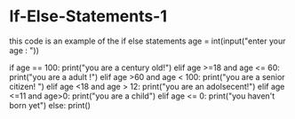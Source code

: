 # If-Else-Statements-1
this code is an example of the if else statements
age = int(input("enter your age : "))

if age == 100:
    print("you are a century old!")
elif age >=18 and age <= 60:
    print("you are a adult !")
elif age >60 and age < 100:
    print("you are a senior citizen! ")
elif age <18 and age > 12:
    print("you are an adolsecent!")
elif age <=11 and age>0:
    print("you are a child")
elif age <= 0:
    print("you haven't born yet")
else:
    print()
